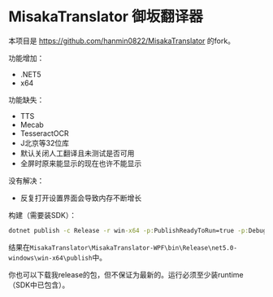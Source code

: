 # MisakaTranslator 御坂翻译器

本项目是 https://github.com/hanmin0822/MisakaTranslator 的fork。

功能增加：

* .NET5
* x64

功能缺失：

* TTS
* Mecab
* TesseractOCR
* J北京等32位库
* 默认关闭人工翻译且未测试是否可用
* 全屏时原来能显示的现在也许不能显示

没有解决：

* 反复打开设置界面会导致内存不断增长

构建（需要装SDK）：

```cmd
dotnet publish -c Release -r win-x64 -p:PublishReadyToRun=true -p:DebugType=none --self-contained=false
```

结果在`MisakaTranslator\MisakaTranslator-WPF\bin\Release\net5.0-windows\win-x64\publish`中。

你也可以下载我release的包，但不保证为最新的。运行必须至少装runtime（SDK中已包含）。

